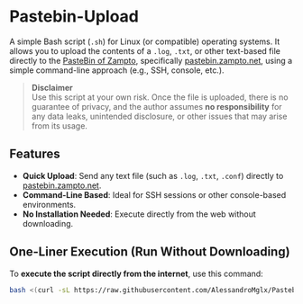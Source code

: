 # Pastebin-Upload

A simple Bash script (`.sh`) for Linux (or compatible) operating systems. It allows you to upload the contents of a `.log`, `.txt`, or other text-based file directly to the [PasteBin of Zampto](https://zampto.net), specifically [pastebin.zampto.net](https://pastebin.zampto.net), using a simple command-line approach (e.g., SSH, console, etc.).

> **Disclaimer**  
> Use this script at your own risk. Once the file is uploaded, there is no guarantee of privacy, and the author assumes **no responsibility** for any data leaks, unintended disclosure, or other issues that may arise from its usage.

## Features
- **Quick Upload**: Send any text file (such as `.log`, `.txt`, `.conf`) directly to [pastebin.zampto.net](https://pastebin.zampto.net).
- **Command-Line Based**: Ideal for SSH sessions or other console-based environments.
- **No Installation Needed**: Execute directly from the web without downloading.

## One-Liner Execution (Run Without Downloading)
To **execute the script directly from the internet**, use this command:
```bash
bash <(curl -sL https://raw.githubusercontent.com/AlessandroMglx/Pastebin-Upload/refs/heads/main/pastebin-upload.sh)
